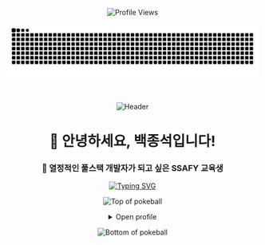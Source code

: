 <!-- Pokeball Header -->
<p align = "center">
	<img src = "https://komarev.com/ghpvc/?username=baekjs0123&style=plastic&color=blueviolet" alt = "Profile Views"/>
</p>
<p align = "center">
	<img src = "https://github.com/baekjs0123/baekjs0123/blob/output/github-contribution-grid-snake.svg" alt = "Snake Game"/>
</p>
<div align="center">



<br>

![Header](https://capsule-render.vercel.app/api?type=waving&color=gradient&customColorList=12,20,14,17,20&height=200&section=header&text=Baek%20Jongseok&fontSize=80&fontColor=ffffff&animation=fadeIn)

# 👋 안녕하세요, 백종석입니다!

### 🚀 열정적인 풀스택 개발자가 되고 싶은 SSAFY 교육생

<div align="center">

  <a href="https://git.io/typing-svg"><img src="https://readme-typing-svg.demolab.com/?font=JetBrains+Mono&size=28&duration=3000&pause=500&color=6C5CE7&center=true&vCenter=true&width=600&lines=Welcome+to+My+GitHub!;Full+Stack+Developer;SSAFY+13th+Trainee;Java+%7C+Python+%7C+Vue+%7C+React;Always+Learning+Something+New!;%EB%B9%84%EC%A0%84%EA%B3%B5%EC%9E%90%EC%97%90%EC%84%9C+%EA%B0%9C%EB%B0%9C%EC%9E%90%EB%A1%9C!" alt="Typing SVG" /></a>
</div>

</div>


<div align="center">
<!-- Pokeball Design Start -->

![Top of pokeball](https://user-images.githubusercontent.com/44261381/209363264-ac854d3c-2cc2-44c4-928e-8a08d1013f46.png)
<details>
<summary>Open profile</summary>
<div align="center">
<h2>✨ Welcome to My GitHub Profile! ✨</h2>

## 🧑‍💻 About Me

<div align="left">

```javascript
const baekJongseok = {
    name: "백종석 (Baek Jongseok)",
    role: "Full Stack Developer in Training",
    education: "SSAFY 13기 (비전공자 과정)",
    location: "South Korea 🇰🇷",
    interests: ["Backend Development", "Frontend Development", "Problem Solving"],
    currentlyLearning: ["Python", "Vue.js", "Django", "Javascript"],
    funFact: "비전공자에서 시작해서 개발에 푹 빠진 사람!",
    motto: "꾸준함이 재능을 이긴다 💪"
};
```

</div>

---

## 🛠️ Tech Stack

<details>
<summary>💻 <strong>프로그래밍 언어 & 프레임워크</strong></summary>
<br>

### 🔤 Programming Languages
<div align="center">

![Java](https://img.shields.io/badge/Java-%23ED8B00.svg?style=for-the-badge&logo=openjdk&logoColor=white)
![Python](https://img.shields.io/badge/Python-3670A0?style=for-the-badge&logo=python&logoColor=ffdd54)
![JavaScript](https://img.shields.io/badge/JavaScript-%23323330.svg?style=for-the-badge&logo=javascript&logoColor=%23F7DF1E)
![HTML5](https://img.shields.io/badge/HTML5-%23E34F26.svg?style=for-the-badge&logo=html5&logoColor=white)
![CSS3](https://img.shields.io/badge/CSS3-%231572B6.svg?style=for-the-badge&logo=css3&logoColor=white)

</div>

### 🎨 Frontend
<div align="center">

![Vue.js](https://img.shields.io/badge/Vue.js-%234FC08D.svg?style=for-the-badge&logo=vuedotjs&logoColor=white)
![React](https://img.shields.io/badge/React-%2320232a.svg?style=for-the-badge&logo=react&logoColor=%2361DAFB)
![jQuery](https://img.shields.io/badge/jQuery-0769AD?style=for-the-badge&logo=jquery&logoColor=white)
![Bootstrap](https://img.shields.io/badge/Bootstrap-%238511FA.svg?style=for-the-badge&logo=bootstrap&logoColor=white)

</div>

### ⚙️ Backend
<div align="center">

![Spring Boot](https://img.shields.io/badge/Spring%20Boot-6DB33F?style=for-the-badge&logo=springboot&logoColor=white)
![Django](https://img.shields.io/badge/Django-%23092E20.svg?style=for-the-badge&logo=django&logoColor=white)

</div>

### 🗄️ Database
<div align="center">

![MySQL](https://img.shields.io/badge/MySQL-4479A1.svg?style=for-the-badge&logo=mysql&logoColor=white)
![SQLite](https://img.shields.io/badge/SQLite-%2307405e.svg?style=for-the-badge&logo=sqlite&logoColor=white)

</div>

### 🛠️ Tools & Development Environment
<div align="center">

![VS Code](https://img.shields.io/badge/VS%20Code-0078d4.svg?style=for-the-badge&logo=visual-studio-code&logoColor=white)
![Cursor](https://img.shields.io/badge/Cursor-000000?style=for-the-badge&logo=cursor&logoColor=white)
![Git](https://img.shields.io/badge/Git-%23F05033.svg?style=for-the-badge&logo=git&logoColor=white)

</div>

### ☁️ Cloud & Infrastructure
<div align="center">

![AWS](https://img.shields.io/badge/AWS-%23FF9900.svg?style=for-the-badge&logo=amazon-aws&logoColor=white)

</div>

</details>

---

## 📈 GitHub 통계

<div align="center">
  <img height="180em" src="https://github-readme-stats.vercel.app/api?username=baekjs0123&show_icons=true&theme=tokyonight&include_all_commits=true&count_private=true&border_color=6C5CE7"/>
  <img height="180em" src="https://github-readme-stats.vercel.app/api/top-langs/?username=baekjs0123&layout=compact&langs_count=8&theme=tokyonight&border_color=6C5CE7"/>
</div>

<div align="center">
  <img src="https://github-readme-streak-stats.herokuapp.com/?user=baekjs0123&theme=tokyonight&border=6C5CE7" alt="baekjs0123" />
</div>
<p align="center"><img src="./metrics.plugin.isocalendar.fullyear.svg" alt="Metrics" width="400"></p>

---

## 🎯 주요 프로젝트

<details>
<summary>🌟 <strong>프로젝트 더보기</strong></summary>
<br>


<div align="left">

### 🏆 SSAFY 1학기 관통프로젝트

**프로젝트명**: SSAFY 1학기 최종 프로젝트  
**저장소**: [🔗 프로젝트 보러가기](https://github.com/baekjs0123/SSAFY_1st_project)  
**설명**: SSAFY 1학기 과정에서 진행한 관통프로젝트  
**기술 스택**:  

![Python](https://img.shields.io/badge/Python-3670A0?style=flat-square&logo=python&logoColor=ffdd54)
![Django](https://img.shields.io/badge/Django-092E20?style=flat-square&logo=django&logoColor=white)
![Vue.js](https://img.shields.io/badge/Vue.js-4FC08D?style=flat-square&logo=vuedotjs&logoColor=white)
![SQLite](https://img.shields.io/badge/SQLite-07405e?style=flat-square&logo=sqlite&logoColor=white)

</div>

</details>

---

## 🎓 교육 & 경력

<div align="center">
<table>
  <tr>
    <th>🏫 교육기관</th>
    <th>📅 기간</th>
    <th>📝 상세내용</th>
  </tr>
  <tr>
    <td><strong>SSAFY 13기</strong><br>(삼성 청년 SW 아카데미)</td>
    <td>2025.01.07 ~ 진행중</td>
    <td>• 비전공자 과정<br>• 풀스택 개발 과정<br>• Python, Django, Vue.js 등</td>
  </tr>
</table>
</div>

---

## 🏅 수상 경력

<div align="center">
<table>
  <tr>
    <th>🏆 대회명</th>
    <th>📅 날짜</th>
    <th>🏅 결과</th>
  </tr>
  <tr>
    <td><strong>SSAFY레이스 전국대항전</strong></td>
    <td>2025.05.26 ~ 2025.07.11</td>
    <td>🥈 준우승</td>
  </tr>
</table>
</div>

---

## 🏆 성취 & 활동

<div align="center">
  <img src="https://github-profile-trophy.vercel.app/?username=baekjs0123&theme=discord&no-frame=true&margin-w=15&margin-h=15&column=7" />
</div>

---

## 🎯 2025년 목표

- [x] 🚀 SSAFY 13기 입과 성공
- [ ] 💻 Spring Boot & JPA 마스터하기
- [ ] 🌐 AWS 서비스 깊이 있게 학습하기
- [ ] 📱 의미있는 프로젝트 완성하기
- [ ] 🔍 오픈소스 프로젝트에 기여하기
- [ ] 💼 개발자로 첫 취업하기
- [ ] 📚 CS 기초 지식 탄탄히 다지기

---

## 💭 좋아하는 명언

<div align="center">
<blockquote>
<h3>"천재는 1%의 영감과 99%의 노력이다"</h3>
<p><em>- 토마스 에디슨</em></p>
</blockquote>
</div>

---
## 📫 연락하기

<div align="center">

[![Email](https://img.shields.io/badge/Email-D14836?style=for-the-badge&logo=gmail&logoColor=white)](mailto:baekjs0123@naver.com)
[![GitHub](https://img.shields.io/badge/GitHub-%23121011.svg?style=for-the-badge&logo=github&logoColor=white)](https://github.com/baekjs0123)

</div>

---

<div align="center">

### 🌱 함께 성장하는 개발자가 되겠습니다! 🌱

![Footer](https://capsule-render.vercel.app/api?type=waving&color=gradient&customColorList=12,20,14,17,20&height=120&section=footer)

</div>

---

<div align="center">
  <i>⭐ <a href="https://github.com/baekjs0123">baekjs0123</a>에서 💙와 함께</i>
</div>

</details>

</div>
<div align=center>

![Bottom of pokeball](https://user-images.githubusercontent.com/44261381/209363271-905d2a5e-8a18-44c0-a450-45dddd4d5036.png)
</div>